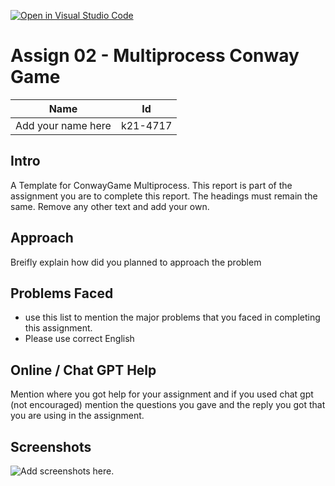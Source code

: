 [![Open in Visual Studio Code](https://classroom.github.com/assets/open-in-vscode-718a45dd9cf7e7f842a935f5ebbe5719a5e09af4491e668f4dbf3b35d5cca122.svg)](https://classroom.github.com/online_ide?assignment_repo_id=10784491&assignment_repo_type=AssignmentRepo)
# Assign 02 - Multiprocess Conway Game
|Name|Id|
|-|-|
|Add your name here|k21-4717|


## Intro
A Template for ConwayGame Multiprocess. This report is part of the assignment you are to complete this report. The headings must remain the same. Remove any other text and add your own. 

## Approach
Breifly explain how did you planned to approach the problem

## Problems Faced
+ use this list to mention the major problems that you faced in completing this assignment.
+ Please use correct English

## Online / Chat GPT Help
Mention where you got help for your assignment and if you used chat gpt (not encouraged) mention the questions you gave and the reply you got that you are using in the assignment.

## Screenshots
![Add screenshots here.]() 
